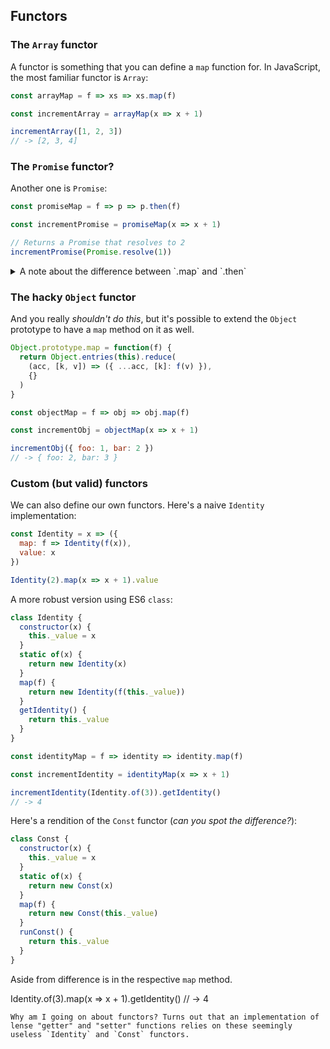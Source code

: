 ## Functors

### The `Array` functor

A functor is something that you can define a `map` function for. In JavaScript, the most familiar functor is `Array`:
```javascript
const arrayMap = f => xs => xs.map(f)

const incrementArray = arrayMap(x => x + 1)

incrementArray([1, 2, 3])
// -> [2, 3, 4]  
```

### The `Promise` functor?

Another one is `Promise`:

```javascript
const promiseMap = f => p => p.then(f)

const incrementPromise = promiseMap(x => x + 1)

// Returns a Promise that resolves to 2
incrementPromise(Promise.resolve(1))
```


<details>
  <summary>A note about the difference between `.map` and `.then`</summary>

  Note that `.then` is a bit overloaded, because we can also return another `Promise` within and it'll be "flattened":
  ```javascript
  // These are equivalent
  (f => xs => xs.then(f))(x => x + 1)(Promise.resolve(1))
  (f => xs => xs.then(f))(x => Promise.resolve(x + 1))(Promise.resolve(1))
  ```
  👆 This is confusing syntax (I'll try to think of a better way of showing this), but you can copy-paste each line to the console to confirm they evaluate the same.
</details>


### The hacky `Object` functor

And you really _shouldn't do this_, but it's possible to extend the `Object` prototype to have a `map` method on it as well.

```javascript
Object.prototype.map = function(f) {
  return Object.entries(this).reduce(
    (acc, [k, v]) => ({ ...acc, [k]: f(v) }),
    {}
  )
}

const objectMap = f => obj => obj.map(f)

const incrementObj = objectMap(x => x + 1)

incrementObj({ foo: 1, bar: 2 })
// -> { foo: 2, bar: 3 }
```

### Custom (but valid) functors

We can also define our own functors. Here's a naive `Identity` implementation:

```javascript
const Identity = x => ({
  map: f => Identity(f(x)),
  value: x
})

Identity(2).map(x => x + 1).value
```

A more robust version using ES6 `class`:

```javascript
class Identity {
  constructor(x) {
    this._value = x
  }
  static of(x) {
    return new Identity(x)
  }
  map(f) {
    return new Identity(f(this._value))
  }
  getIdentity() {
    return this._value
  }
}

const identityMap = f => identity => identity.map(f)

const incrementIdentity = identityMap(x => x + 1)

incrementIdentity(Identity.of(3)).getIdentity()
// -> 4
```

Here's a rendition of the `Const` functor (_can you spot the difference?_):

```javascript
class Const {
  constructor(x) {
    this._value = x
  }
  static of(x) {
    return new Const(x)
  }
  map(f) {
    return new Const(this._value)
  }
  runConst() {
    return this._value
  }
}
```

Aside from  difference is in the respective `map` method.

Identity.of(3).map(x => x + 1).getIdentity()
// -> 4
```
Why am I going on about functors? Turns out that an implementation of lense "getter" and "setter" functions relies on these seemingly useless `Identity` and `Const` functors.
